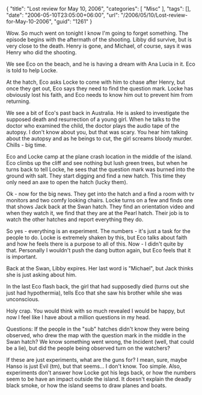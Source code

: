 {
	"title": "Lost review for May 10, 2006",
	"categories": [
		"Misc"
	],
	"tags": [],
	"date": "2006-05-10T23:05:00+06:00",
	"url": "/2006/05/10/Lost-review-for-May-10-2006",
	"guid": "1261"
}

Wow. So much went on tonight I know I'm going to forget something. The episode begins with the aftermath of the shooting. Libby did survive, but is very close to the death. Henry is gone, and Michael, of course, says it was Henry who did the shooting. 

We see Eco on the beach, and he is having a dream with Ana Lucia in it. Eco is told to help Locke. 

At the hatch, Eco asks Locke to come with him to chase after Henry, but once they get out, Eco says they need to find the question mark. Locke has obviously lost his faith, and Eco needs to know him out to prevent him from returning.

We see a bit of Eco's past back in Australia. He is asked to investigate the supposed death and resurrection of a young girl. When he talks to the doctor who examined the child, the doctor plays the audio tape of the autopsy. I don't know about you, but that was scary. You hear him talking about the autopsy and as he beings to cut, the girl screams bloody murder. Chills - big time. 

Eco and Locke camp at the plane crash location in the middle of the island. Eco climbs up the cliff and see nothing but lush green trees, but when he turns back to tell Locke, he sees that the question mark was burned into the ground with salt. They start digging and find a new hatch. This time they only need an axe to open the hatch (lucky them). 

Ok - now for the big news. They get into the hatch and a find a room with tv monitors and two comfy looking chairs. Locke turns on a few and finds one that shows Jack back at the Swan hatch. They find an orientation video and when they watch it, we find that they are at the Pearl hatch. Their job is to watch the other hatches and report everything they do.

So yes - everything is an experiment. The numbers - it's just a task for the people to do. Locke is extremely shaken by this, but Eco talks about faith and how he feels there is a purpose to all of this. Now - I didn't quite by that. Personally I wouldn't push the dang button again, but Eco feels that it is important.

Back at the Swan, Libby expires. Her last word is "Michael", but Jack thinks she is just asking about him. 

In the last Eco flash back, the girl that had supposedly died (turns out she just had hypothermia), tells Eco that she saw his brother while she was unconscious. 

Holy crap. You would think with so much revealed I would be happy, but now I feel like I have about a million questions in my head.

Questions: If the people in the "sub" hatches didn't know they were being observed, who drew the map with the question mark in the middle in the Swan hatch? We know something went wrong, the Incident (well, that could be a lie), but did the people being observed turn on the watchers?

If these are just experiments, what are the guns for? I mean, sure, maybe Hanso is just Evil (tm), but that seems... I don't know. Too simple. Also, experiments don't answer how Locke got his legs back, or how the numbers seem to be have an impact outside the island. It doesn't explain the deadly black smoke, or how the island seems to draw planes and boats.